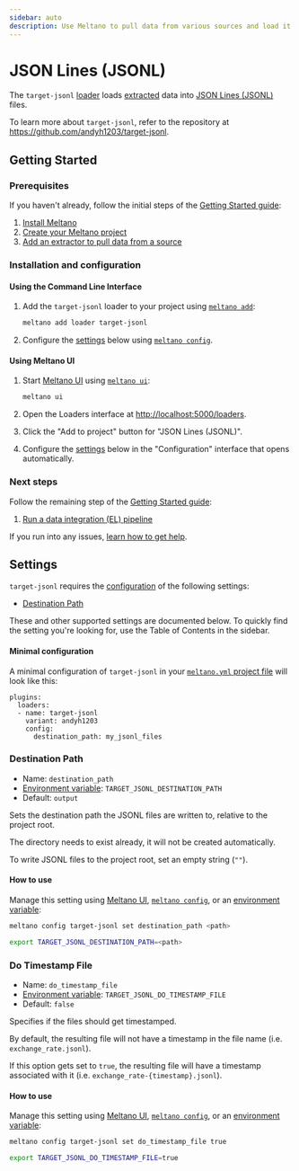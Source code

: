 ```yaml
---
sidebar: auto
description: Use Meltano to pull data from various sources and load it into JSON Lines (JSONL) files
---
```


# JSON Lines (JSONL)

The `target-jsonl` [loader](/plugins/loaders/) loads [extracted](/plugins/extractors/) data into [JSON Lines (JSONL)](https://jsonlines.org/) files.

To learn more about `target-jsonl`, refer to the repository at <https://github.com/andyh1203/target-jsonl>.

## Getting Started

### Prerequisites

If you haven't already, follow the initial steps of the [Getting Started guide](/docs/getting-started.html):

1. [Install Meltano](/docs/getting-started.html#install-meltano)
1. [Create your Meltano project](/docs/getting-started.html#create-your-meltano-project)
1. [Add an extractor to pull data from a source](/docs/getting-started.html#add-an-extractor-to-pull-data-from-a-source)

### Installation and configuration

#### Using the Command Line Interface

1. Add the `target-jsonl` loader to your project using [`meltano add`](/docs/command-line-interface.html#add):

    ```bash
    meltano add loader target-jsonl
    ```

1. Configure the [settings](#settings) below using [`meltano config`](/docs/command-line-interface.html#config).

#### Using Meltano UI

1. Start [Meltano UI](/docs/ui.html) using [`meltano ui`](/docs/command-line-interface.html#ui):

    ```bash
    meltano ui
    ```

1. Open the Loaders interface at <http://localhost:5000/loaders>.
1. Click the "Add to project" button for "JSON Lines (JSONL)".
1. Configure the [settings](#settings) below in the "Configuration" interface that opens automatically.

### Next steps

Follow the remaining step of the [Getting Started guide](/docs/getting-started.html):

1. [Run a data integration (EL) pipeline](/docs/getting-started.html#run-a-data-integration-el-pipeline)

If you run into any issues, [learn how to get help](/docs/getting-help.html).

## Settings

`target-jsonl` requires the [configuration](/docs/configuration.html) of the following settings:

- [Destination Path](#destination-path)

These and other supported settings are documented below.
To quickly find the setting you're looking for, use the Table of Contents in the sidebar.

#### Minimal configuration

A minimal configuration of `target-jsonl` in your [`meltano.yml` project file](/docs/project.html#meltano-yml-project-file) will look like this:

```yml{5-6}
plugins:
  loaders:
  - name: target-jsonl
    variant: andyh1203
    config:
      destination_path: my_jsonl_files
```

### Destination Path

- Name: `destination_path`
- [Environment variable](/docs/configuration.html#configuring-settings): `TARGET_JSONL_DESTINATION_PATH`
- Default: `output`

Sets the destination path the JSONL files are written to, relative to the project root.

The directory needs to exist already, it will not be created automatically.

To write JSONL files to the project root, set an empty string (`""`).

#### How to use

Manage this setting using [Meltano UI](#using-meltano-ui), [`meltano config`](/docs/command-line-interface.html#config), or an [environment variable](/docs/configuration.html#configuring-settings):

```bash
meltano config target-jsonl set destination_path <path>

export TARGET_JSONL_DESTINATION_PATH=<path>
```

### Do Timestamp File

- Name: `do_timestamp_file`
- [Environment variable](/docs/configuration.html#configuring-settings): `TARGET_JSONL_DO_TIMESTAMP_FILE`
- Default: `false`

Specifies if the files should get timestamped.

By default, the resulting file will not have a timestamp in the file name (i.e. `exchange_rate.jsonl`).

If this option gets set to `true`, the resulting file will have a timestamp associated with it (i.e. `exchange_rate-{timestamp}.jsonl`).

#### How to use

Manage this setting using [Meltano UI](#using-meltano-ui), [`meltano config`](/docs/command-line-interface.html#config), or an [environment variable](/docs/configuration.html#configuring-settings):

```bash
meltano config target-jsonl set do_timestamp_file true

export TARGET_JSONL_DO_TIMESTAMP_FILE=true
```
